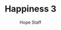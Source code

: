 ---
image: /assets/img/kl/kl_happiness_3.png
title: Happiness 3
number: 3
categories:
  - Meditations
  - Virtues
  - Happiness
author: Hope Staff
notes: Happiness 3
embed: >-
  EMBED_GOES_HERE
transcript: >-
  SOME LINES OF TEXT START HERE
---